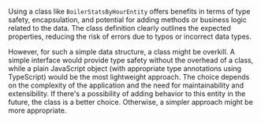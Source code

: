 Using a class like `BoilerStatsByHourEntity` offers benefits in terms of type safety, encapsulation, and potential for adding methods or business logic related to the data. The class definition clearly outlines the expected properties, reducing the risk of errors due to typos or incorrect data types.

However, for such a simple data structure, a class might be overkill. A simple interface would provide type safety without the overhead of a class, while a plain JavaScript object (with appropriate type annotations using TypeScript) would be the most lightweight approach. The choice depends on the complexity of the application and the need for maintainability and extensibility. If there's a possibility of adding behavior to this entity in the future, the class is a better choice. Otherwise, a simpler approach might be more appropriate.